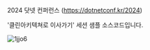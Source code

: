 2024 닷넷 컨퍼런스 (https://dotnetconf.kr/2024)

'클린아키텍쳐로 이사가기' 세션 샘플 소스코드입니다.

![1jjo6](https://github.com/BOBx5/2024_.NET_Conf_CleanArchitecture/assets/55046528/8cb365fa-ba93-4a3f-8af9-c1df7eb0c2ff)
